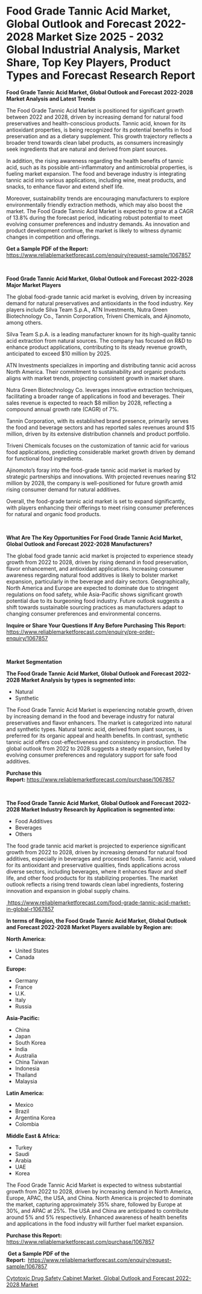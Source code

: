 <p><h1>Food Grade Tannic Acid Market, Global Outlook and Forecast 2022-2028 Market Size 2025 - 2032 Global Industrial Analysis, Market Share, Top Key Players, Product Types and Forecast Research Report</h1></p><p><strong>Food Grade Tannic Acid Market, Global Outlook and Forecast 2022-2028 Market Analysis and Latest Trends</strong></p>
<p><p>The Food Grade Tannic Acid Market is positioned for significant growth between 2022 and 2028, driven by increasing demand for natural food preservatives and health-conscious products. Tannic acid, known for its antioxidant properties, is being recognized for its potential benefits in food preservation and as a dietary supplement. This growth trajectory reflects a broader trend towards clean label products, as consumers increasingly seek ingredients that are natural and derived from plant sources.</p><p>In addition, the rising awareness regarding the health benefits of tannic acid, such as its possible anti-inflammatory and antimicrobial properties, is fueling market expansion. The food and beverage industry is integrating tannic acid into various applications, including wine, meat products, and snacks, to enhance flavor and extend shelf life.</p><p>Moreover, sustainability trends are encouraging manufacturers to explore environmentally friendly extraction methods, which may also boost the market. The Food Grade Tannic Acid Market is expected to grow at a CAGR of 13.8% during the forecast period, indicating robust potential to meet evolving consumer preferences and industry demands. As innovation and product development continue, the market is likely to witness dynamic changes in competition and offerings.</p></p>
<p><strong>Get a Sample PDF of the Report:&nbsp;</strong> <a href="https://www.reliablemarketforecast.com/enquiry/request-sample/1067857?utm_campaign=3123&utm_medium=2&utm_source=Github&utm_content=ia&utm_term=21032025&utm_id=food-grade-tannic-acid-market-global-outlook-and-forecast-2022-2028">https://www.reliablemarketforecast.com/enquiry/request-sample/1067857</a></p>
<p>&nbsp;</p>
<p><strong>Food Grade Tannic Acid Market, Global Outlook and Forecast 2022-2028 Major Market Players</strong></p>
<p><p>The global food-grade tannic acid market is evolving, driven by increasing demand for natural preservatives and antioxidants in the food industry. Key players include Silva Team S.p.A., ATN Investments, Nutra Green Biotechnology Co., Tannin Corporation, Triveni Chemicals, and Ajinomoto, among others. </p><p>Silva Team S.p.A. is a leading manufacturer known for its high-quality tannic acid extraction from natural sources. The company has focused on R&D to enhance product applications, contributing to its steady revenue growth, anticipated to exceed $10 million by 2025.</p><p>ATN Investments specializes in importing and distributing tannic acid across North America. Their commitment to sustainability and organic products aligns with market trends, projecting consistent growth in market share.</p><p>Nutra Green Biotechnology Co. leverages innovative extraction techniques, facilitating a broader range of applications in food and beverages. Their sales revenue is expected to reach $8 million by 2028, reflecting a compound annual growth rate (CAGR) of 7%.</p><p>Tannin Corporation, with its established brand presence, primarily serves the food and beverage sectors and has reported sales revenues around $15 million, driven by its extensive distribution channels and product portfolio.</p><p>Triveni Chemicals focuses on the customization of tannic acid for various food applications, predicting considerable market growth driven by demand for functional food ingredients.</p><p>Ajinomoto’s foray into the food-grade tannic acid market is marked by strategic partnerships and innovations. With projected revenues nearing $12 million by 2028, the company is well-positioned for future growth amid rising consumer demand for natural additives.</p><p>Overall, the food-grade tannic acid market is set to expand significantly, with players enhancing their offerings to meet rising consumer preferences for natural and organic food products.</p></p>
<p>&nbsp;</p>
<p><strong>What Are The Key Opportunities For Food Grade Tannic Acid Market, Global Outlook and Forecast 2022-2028 Manufacturers?</strong></p>
<p><p>The global food grade tannic acid market is projected to experience steady growth from 2022 to 2028, driven by rising demand in food preservation, flavor enhancement, and antioxidant applications. Increasing consumer awareness regarding natural food additives is likely to bolster market expansion, particularly in the beverage and dairy sectors. Geographically, North America and Europe are expected to dominate due to stringent regulations on food safety, while Asia-Pacific shows significant growth potential due to its burgeoning food industry. Future outlook suggests a shift towards sustainable sourcing practices as manufacturers adapt to changing consumer preferences and environmental concerns.</p></p>
<p><strong>Inquire or Share Your Questions If Any Before Purchasing This Report:</strong> <a href="https://www.reliablemarketforecast.com/enquiry/pre-order-enquiry/1067857?utm_campaign=3123&utm_medium=2&utm_source=Github&utm_content=ia&utm_term=21032025&utm_id=food-grade-tannic-acid-market-global-outlook-and-forecast-2022-2028">https://www.reliablemarketforecast.com/enquiry/pre-order-enquiry/1067857</a></p>
<p>&nbsp;</p>
<p><strong>Market Segmentation</strong></p>
<p><strong>The Food Grade Tannic Acid Market, Global Outlook and Forecast 2022-2028 Market Analysis by types is segmented into:</strong></p>
<p><ul><li>Natural</li><li>Synthetic</li></ul></p>
<p><p>The Food Grade Tannic Acid Market is experiencing notable growth, driven by increasing demand in the food and beverage industry for natural preservatives and flavor enhancers. The market is categorized into natural and synthetic types. Natural tannic acid, derived from plant sources, is preferred for its organic appeal and health benefits. In contrast, synthetic tannic acid offers cost-effectiveness and consistency in production. The global outlook from 2022 to 2028 suggests a steady expansion, fueled by evolving consumer preferences and regulatory support for safe food additives.</p></p>
<p><strong>Purchase this Report:&nbsp;</strong><a href="https://www.reliablemarketforecast.com/purchase/1067857?utm_campaign=3123&utm_medium=2&utm_source=Github&utm_content=ia&utm_term=21032025&utm_id=food-grade-tannic-acid-market-global-outlook-and-forecast-2022-2028">https://www.reliablemarketforecast.com/purchase/1067857</a></p>
<p>&nbsp;</p>
<p><strong>The Food Grade Tannic Acid Market, Global Outlook and Forecast 2022-2028 Market Industry Research by Application is segmented into:</strong></p>
<p><ul><li>Food Additives</li><li>Beverages</li><li>Others</li></ul></p>
<p><p>The food grade tannic acid market is projected to experience significant growth from 2022 to 2028, driven by increasing demand for natural food additives, especially in beverages and processed foods. Tannic acid, valued for its antioxidant and preservative qualities, finds applications across diverse sectors, including beverages, where it enhances flavor and shelf life, and other food products for its stabilizing properties. The market outlook reflects a rising trend towards clean label ingredients, fostering innovation and expansion in global supply chains.</p></p>
<p><a href="https://www.reliablemarketforecast.com/food-grade-tannic-acid-market-in-global-r1067857?utm_campaign=3123&utm_medium=2&utm_source=Github&utm_content=ia&utm_term=21032025&utm_id=food-grade-tannic-acid-market-global-outlook-and-forecast-2022-2028">&nbsp;https://www.reliablemarketforecast.com/food-grade-tannic-acid-market-in-global-r1067857</a></p>
<p><strong>In terms of Region, the Food Grade Tannic Acid Market, Global Outlook and Forecast 2022-2028 Market Players available by Region are:</strong></p>
<p>
    <p> <strong> North America: </strong>
        <ul>
            <li>United States</li>
            <li>Canada</li>
        </ul>
        </p> 
    <p> <strong> Europe: </strong>
        <ul>
            <li>Germany</li>
            <li>France</li>
            <li>U.K.</li>
            <li>Italy</li>
            <li>Russia</li>
        </ul>
        </p> 
    <p> <strong> Asia-Pacific: </strong>
        <ul>
            <li>China</li>
            <li>Japan</li>
            <li>South Korea</li>
            <li>India</li>
            <li>Australia</li>
            <li>China Taiwan</li>
            <li>Indonesia</li>
            <li>Thailand</li>
            <li>Malaysia</li>
        </ul>
        </p> 
    <p> <strong> Latin America: </strong>
        <ul>
            <li>Mexico</li>
            <li>Brazil</li>
            <li>Argentina Korea</li>
            <li>Colombia</li>
        </ul>
        </p> 
    <p> <strong> Middle East & Africa: </strong>
        <ul>
            <li>Turkey</li>
            <li>Saudi</li>
            <li>Arabia</li>
            <li>UAE</li>
            <li>Korea</li>
        </ul>
    </p>
    </p>
<p><p>The Food Grade Tannic Acid Market is expected to witness substantial growth from 2022 to 2028, driven by increasing demand in North America, Europe, APAC, the USA, and China. North America is projected to dominate the market, capturing approximately 35% share, followed by Europe at 30%, and APAC at 25%. The USA and China are anticipated to contribute around 5% and 5% respectively. Enhanced awareness of health benefits and applications in the food industry will further fuel market expansion.</p></p>
<p><strong>Purchase this Report: </strong><a href="https://www.reliablemarketforecast.com/purchase/1067857?utm_campaign=3123&utm_medium=2&utm_source=Github&utm_content=ia&utm_term=21032025&utm_id=food-grade-tannic-acid-market-global-outlook-and-forecast-2022-2028">https://www.reliablemarketforecast.com/purchase/1067857</a></p>
<p>&nbsp;<strong>Get a Sample PDF of the Report:&nbsp;&nbsp;</strong><a href="https://www.reliablemarketforecast.com/enquiry/request-sample/1067857?utm_campaign=3123&utm_medium=2&utm_source=Github&utm_content=ia&utm_term=21032025&utm_id=food-grade-tannic-acid-market-global-outlook-and-forecast-2022-2028">https://www.reliablemarketforecast.com/enquiry/request-sample/1067857</a></p>
<p><strong></strong></p>
<p><p><a href="https://github.com/spoorsusama/Market-Research-Report-List-1/blob/main/cytotoxic-drug-safety-cabinet-market-global-outlook-and-forecast-2022-2028-market.md?utm_campaign=3123&utm_medium=2&utm_source=Github&utm_content=ia&utm_term=21032025&utm_id=food-grade-tannic-acid-market-global-outlook-and-forecast-2022-2028">Cytotoxic Drug Safety Cabinet Market, Global Outlook and Forecast 2022-2028 Market</a></p></p>